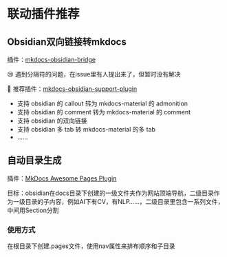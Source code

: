 # 联动插件推荐
## Obsidian双向链接转mkdocs
插件：[mkdocs-obsidian-bridge](https://github.com/GooRoo/mkdocs-obsidian-bridge)

😢 遇到分隔符的问题，在issue里有人提出来了，但暂时没有解决

💓 推荐插件：[mkdocs-obsidian-support-plugin](https://github.com/ndy2/mkdocs-obsidian-support-plugin)

- 支持 obsidian 的 callout 转为 mkdocs-material 的 admonition
- 支持 obsidian 的 comment 转为 mkdocs-material 的 comment
- 支持 obsidian 的双向链接
- 支持 obsidian 多 tab 转 mkdocs-material 的多 tab
- ……

## 自动目录生成
插件：[MkDocs Awesome Pages Plugin](https://github.com/lukasgeiter/mkdocs-awesome-pages-plugin)

目标：obsidian在docs目录下创建的一级文件夹作为网站顶端导航，二级目录作为一级目录的子内容，例如AI下有CV，有NLP……，二级目录里包含一系列文件，中间用Section分割
### 使用方式
在根目录下创建.pages文件，使用nav属性来排布顺序和子目录

